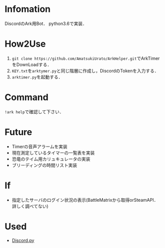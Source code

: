 # Infomation
DiscordのArk用Bot．
python3.6で実装．

# How2Use
1. `git clone https://github.com/AmatsukiUrato/ArkHelper.git`でArkTimerをDownLoadする．
2. `KEY.txt`を`arktymer.py`と同じ階層に作成し，DiscordのTokenを入力する．
3. `arktimer.py`を起動する．

# Command
`!ark help`で確認して下さい．

# Future
- Timerの音声アラームを実装
- 現在測定しているタイマーの一覧表を実装
- 恐竜のテイム用カリュキュレータの実装
- ブリーディングの時間リスト実装

# If
- 指定したサーバのログイン状況の表示(BattleMatrixから取得orSteamAPI．詳しく調べてない)

# Used
- [Discord.py](https://github.com/Rapptz/discord.py)
